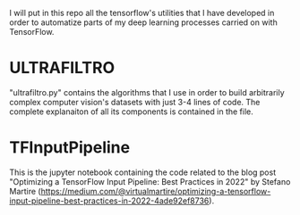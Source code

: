 I will put in this repo all the tensorflow's utilities that I have developed in order to automatize parts of my deep learning processes carried on with TensorFlow.

# ULTRAFILTRO

"ultrafiltro.py" contains the algorithms that I use in order to build arbitrarily complex computer vision's datasets with just 3-4 lines of code. The complete explanaiton of all its components is contained in the file.

# TFInputPipeline

This is the jupyter notebook containing the code related to the blog post "Optimizing a TensorFlow Input Pipeline: Best Practices in 2022" by Stefano Martire (https://medium.com/@virtualmartire/optimizing-a-tensorflow-input-pipeline-best-practices-in-2022-4ade92ef8736).